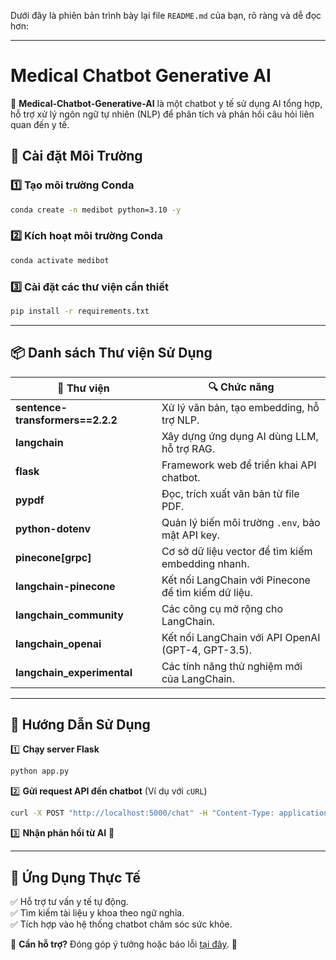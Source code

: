 Dưới đây là phiên bản trình bày lại file `README.md` của bạn, rõ ràng và dễ đọc hơn:  

---

# **Medical Chatbot Generative AI**  

🚀 **Medical-Chatbot-Generative-AI** là một chatbot y tế sử dụng AI tổng hợp, hỗ trợ xử lý ngôn ngữ tự nhiên (NLP) để phân tích và phản hồi câu hỏi liên quan đến y tế.  

## **🚀 Cài đặt Môi Trường**  

### **1️⃣ Tạo môi trường Conda**  
```bash
conda create -n medibot python=3.10 -y
```

### **2️⃣ Kích hoạt môi trường Conda**  
```bash
conda activate medibot
```

### **3️⃣ Cài đặt các thư viện cần thiết**  
```bash
pip install -r requirements.txt
```

---

## **📦 Danh sách Thư viện Sử Dụng**  

| 📌 **Thư viện**               | 🔍 **Chức năng** |
|-------------------------------|------------------------------------------------|
| **sentence-transformers==2.2.2**  | Xử lý văn bản, tạo embedding, hỗ trợ NLP. |
| **langchain**                  | Xây dựng ứng dụng AI dùng LLM, hỗ trợ RAG. |
| **flask**                      | Framework web để triển khai API chatbot. |
| **pypdf**                      | Đọc, trích xuất văn bản từ file PDF. |
| **python-dotenv**               | Quản lý biến môi trường `.env`, bảo mật API key. |
| **pinecone[grpc]**              | Cơ sở dữ liệu vector để tìm kiếm embedding nhanh. |
| **langchain-pinecone**          | Kết nối LangChain với Pinecone để tìm kiếm dữ liệu. |
| **langchain_community**         | Các công cụ mở rộng cho LangChain. |
| **langchain_openai**            | Kết nối LangChain với API OpenAI (GPT-4, GPT-3.5). |
| **langchain_experimental**      | Các tính năng thử nghiệm mới của LangChain. |

---

## **🚀 Hướng Dẫn Sử Dụng**  
1️⃣ **Chạy server Flask**  
```bash
python app.py
```
2️⃣ **Gửi request API đến chatbot** (Ví dụ với `cURL`)  
```bash
curl -X POST "http://localhost:5000/chat" -H "Content-Type: application/json" -d '{"message": "Triệu chứng của cảm cúm là gì?"}'
```
3️⃣ **Nhận phản hồi từ AI** 🎯  

---

## **📌 Ứng Dụng Thực Tế**  
✅ Hỗ trợ tư vấn y tế tự động.  
✅ Tìm kiếm tài liệu y khoa theo ngữ nghĩa.  
✅ Tích hợp vào hệ thống chatbot chăm sóc sức khỏe.  

📌 **Cần hỗ trợ?** Đóng góp ý tưởng hoặc báo lỗi [tại đây](#). 🚀